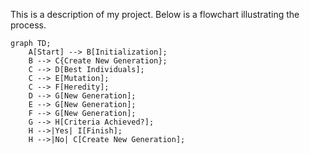 This is a description of my project. Below is a flowchart illustrating the process.

```mermaid
graph TD;
    A[Start] --> B[Initialization];
    B --> C{Create New Generation};
    C --> D[Best Individuals];
    C --> E[Mutation];
    C --> F[Heredity];
    D --> G[New Generation];
    E --> G[New Generation];
    F --> G[New Generation];
    G --> H[Criteria Achieved?];
    H -->|Yes| I[Finish];
    H -->|No| C[Create New Generation];

